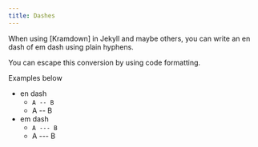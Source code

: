 ```yaml
---
title: Dashes
---
```


When using [Kramdown] in Jekyll and maybe others, you can write an en dash of em dash using plain hyphens. 

You can escape this conversion by using code formatting.

Examples below

- en dash 
    - `A -- B`
    - A -- B
- em dash
    - `A --- B`
    - A --- B

